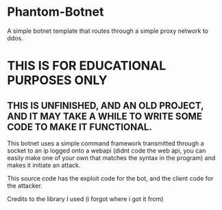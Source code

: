 # Phantom-Botnet
A simple botnet template that routes through a simple proxy network to ddos.

# THIS IS FOR EDUCATIONAL PURPOSES ONLY

## THIS IS UNFINISHED, AND AN OLD PROJECT, AND IT MAY TAKE A WHILE TO WRITE SOME CODE TO MAKE IT FUNCTIONAL.


This botnet uses a simple command framework transmitted through a socket to an ip logged onto a webapi (didnt code the web api, you can easily make one of your own that matches the syntax in the program) and makes it initiate an attack.

This source code has the exploit code for the bot, and the client code for the attacker.

Credits to the library I used (i forgot where i got it from)
